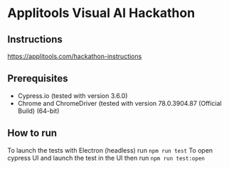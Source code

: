 # Applitools Visual AI Hackathon

## Instructions
https://applitools.com/hackathon-instructions

## Prerequisites
- Cypress.io (tested with version 3.6.0)
- Chrome and ChromeDriver (tested with version 78.0.3904.87 (Official Build) (64-bit)

## How to run
To launch the tests with Electron (headless) run `npm run test`
To open cypress UI and launch the test in the UI then run `npm run test:open`